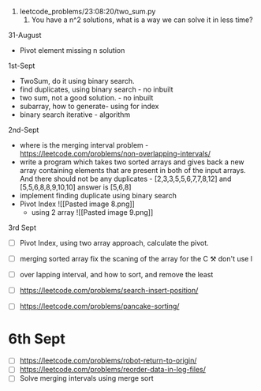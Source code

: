 1. leetcode_problems/23:08:20/two_sum.py
	1. You have a n^2 solutions, what is a way we can solve it in less time?


31-August
- Pivot element missing n solution


1st-Sept
- TwoSum, do it using binary search. 
- find duplicates, using binary search - no inbuilt 
- two sum, not a good solution. - no inbuilt
- subarray,  how to generate- using for index
- binary search iterative - algorithm

2nd-Sept
- where is the merging interval problem - https://leetcode.com/problems/non-overlapping-intervals/
- write a program which takes two sorted arrays and gives back a new array containing elements that are present in both of the input arrays. And there should not be any duplicates - [2,3,3,5,5,6,7,7,8,12] and [5,5,6,8,8,9,10,10] answer is [5,6,8]
- implement  finding duplicate using binary search 
- Pivot Index  ![[Pasted image 8.png]]
	- using 2 array ![[Pasted image 9.png]] 


3rd Sept
- [ ] Pivot Index, using two array approach, calculate the pivot.
- [ ] merging sorted array fix the scaning of the array for the C ⚒ don't use l
- [ ] over lapping interval, and how to sort,  and remove the least 
- [ ] https://leetcode.com/problems/search-insert-position/ 
- [ ] https://leetcode.com/problems/pancake-sorting/


# 6th Sept 
- [ ] https://leetcode.com/problems/robot-return-to-origin/
- [ ] https://leetcode.com/problems/reorder-data-in-log-files/
- [ ] Solve merging intervals using merge sort